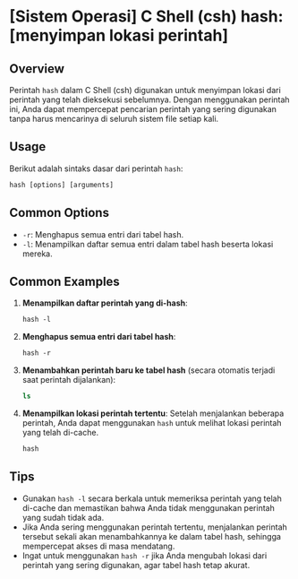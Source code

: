 # [Sistem Operasi] C Shell (csh) hash: [menyimpan lokasi perintah]

## Overview
Perintah `hash` dalam C Shell (csh) digunakan untuk menyimpan lokasi dari perintah yang telah dieksekusi sebelumnya. Dengan menggunakan perintah ini, Anda dapat mempercepat pencarian perintah yang sering digunakan tanpa harus mencarinya di seluruh sistem file setiap kali.

## Usage
Berikut adalah sintaks dasar dari perintah `hash`:

```csh
hash [options] [arguments]
```

## Common Options
- `-r`: Menghapus semua entri dari tabel hash.
- `-l`: Menampilkan daftar semua entri dalam tabel hash beserta lokasi mereka.

## Common Examples

1. **Menampilkan daftar perintah yang di-hash**:
   ```csh
   hash -l
   ```

2. **Menghapus semua entri dari tabel hash**:
   ```csh
   hash -r
   ```

3. **Menambahkan perintah baru ke tabel hash** (secara otomatis terjadi saat perintah dijalankan):
   ```csh
   ls
   ```

4. **Menampilkan lokasi perintah tertentu**:
   Setelah menjalankan beberapa perintah, Anda dapat menggunakan `hash` untuk melihat lokasi perintah yang telah di-cache.
   ```csh
   hash
   ```

## Tips
- Gunakan `hash -l` secara berkala untuk memeriksa perintah yang telah di-cache dan memastikan bahwa Anda tidak menggunakan perintah yang sudah tidak ada.
- Jika Anda sering menggunakan perintah tertentu, menjalankan perintah tersebut sekali akan menambahkannya ke dalam tabel hash, sehingga mempercepat akses di masa mendatang.
- Ingat untuk menggunakan `hash -r` jika Anda mengubah lokasi dari perintah yang sering digunakan, agar tabel hash tetap akurat.